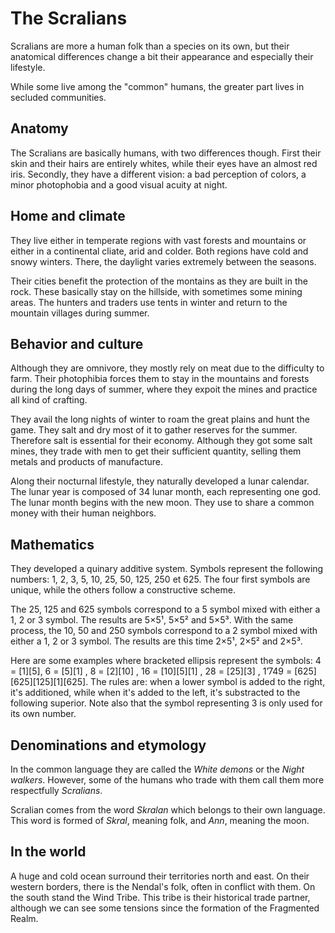 # The Scralians
Scralians are more a human folk than a species on its own, but their anatomical differences change a bit their appearance and especially their lifestyle.

While some live among the "common" humans, the greater part lives in secluded communities.

## Anatomy
The Scralians are basically humans, with two differences though. First their skin and their hairs are entirely whites, while their eyes have an almost red iris. Secondly, they have a different vision: a bad perception of colors, a minor photophobia and a good visual acuity at night. 

## Home and climate
They live either in temperate regions with vast forests and mountains or either in a continental cliate, arid and colder. Both regions have cold and snowy winters. There, the daylight varies extremely between the seasons.

Their cities benefit the protection of the montains as they are built in the rock. These basically stay on the hillside, with sometimes some mining areas. The hunters and traders use tents in winter and return to the mountain villages during summer.

## Behavior and culture
Although they are omnivore, they mostly rely on meat due to the difficulty to farm. Their photophibia forces them to stay in the mountains and forests during the long days of summer, where they expoit the mines and practice all kind of crafting.

They avail the long nights of winter to roam the great plains and hunt the game. They salt and dry most of it to gather reserves for the summer. Therefore salt is essential for their economy. Although they got some salt mines, they trade with men to get their sufficient quantity, selling them metals and products of manufacture.

Along their nocturnal lifestyle, they naturally developed a lunar calendar. The lunar year is composed of 34 lunar month, each representing one god. The lunar month begins with the new moon. They use to share a common money with their human neighbors.

## Mathematics
They developed a quinary additive system. Symbols represent the following numbers: 1, 2, 3, 5, 10, 25, 50, 125, 250 et 625. The four first symbols are unique, while the others follow a constructive scheme.

The 25, 125 and 625 symbols correspond to a 5 symbol mixed with either a 1, 2 or 3 symbol. The results are 5×5¹, 5×5² and 5×5³. With the same process, the 10, 50 and 250 symbols correspond to a 2 symbol mixed with either a 1, 2 or 3 symbol. The results are this time 2×5¹, 2×5² and 2×5³.

Here are some examples where bracketed ellipsis represent the symbols: 4 = [1][5], 6 = [5][1] , 8 = [2][10] , 16 = [10][5][1] , 28 = [25][3] , 1’749 = [625][625][125][1][625]. The rules are: when a lower symbol is added to the right, it's additioned, while when it's added to the left, it's substracted to the following superior. Note also that the symbol representing 3 is only used for its own number.

## Denominations and etymology
In the common language they are called the _White demons_ or the _Night walkers_. However, some of the humans who trade with them call them more respectfully _Scralians_.

Scralian comes from the word _Skralan_ which belongs to their own language. This word is formed of _Skral_, meaning folk, and _Ann_, meaning the moon.

## In the world
A huge and cold ocean surround their territories north and east. On their western borders, there is the Nendal's folk, often in conflict with them. On the south stand the Wind Tribe. This tribe is their historical trade partner, although we can see some tensions since the formation of the Fragmented Realm.
